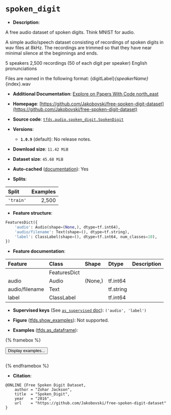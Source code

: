 <div itemscope itemtype="http://schema.org/Dataset">
  <div itemscope itemprop="includedInDataCatalog" itemtype="http://schema.org/DataCatalog">
    <meta itemprop="name" content="TensorFlow Datasets" />
  </div>
  <meta itemprop="name" content="spoken_digit" />
  <meta itemprop="description" content="A free audio dataset of spoken digits. Think MNIST for audio.&#10;&#10;A simple audio/speech dataset consisting of recordings of spoken digits in wav files at 8kHz.&#10;The recordings are trimmed so that they have near minimal silence at the beginnings and ends.&#10;&#10;5 speakers&#10;2,500 recordings (50 of each digit per speaker)&#10;English pronunciations&#10;&#10;Files are named in the following format: {digitLabel}_{speakerName}_{index}.wav&#10;&#10;To use this dataset:&#10;&#10;```python&#10;import tensorflow_datasets as tfds&#10;&#10;ds = tfds.load(&#x27;spoken_digit&#x27;, split=&#x27;train&#x27;)&#10;for ex in ds.take(4):&#10;  print(ex)&#10;```&#10;&#10;See [the guide](https://www.tensorflow.org/datasets/overview) for more&#10;informations on [tensorflow_datasets](https://www.tensorflow.org/datasets).&#10;&#10;" />
  <meta itemprop="url" content="https://www.tensorflow.org/datasets/catalog/spoken_digit" />
  <meta itemprop="sameAs" content="https://github.com/Jakobovski/free-spoken-digit-dataset" />
  <meta itemprop="citation" content="@ONLINE {Free Spoken Digit Dataset,&#10;    author = &quot;Zohar Jackson&quot;,&#10;    title  = &quot;Spoken_Digit&quot;,&#10;    year   = &quot;2016&quot;,&#10;    url    = &quot;https://github.com/Jakobovski/free-spoken-digit-dataset&quot;&#10;}" />
</div>

# `spoken_digit`


*   **Description**:

A free audio dataset of spoken digits. Think MNIST for audio.

A simple audio/speech dataset consisting of recordings of spoken digits in wav
files at 8kHz. The recordings are trimmed so that they have near minimal silence
at the beginnings and ends.

5 speakers 2,500 recordings (50 of each digit per speaker) English
pronunciations

Files are named in the following format: {digitLabel}_{speakerName}_{index}.wav

*   **Additional Documentation**:
    <a class="button button-with-icon" href="https://paperswithcode.com/dataset/fsdd">
    Explore on Papers With Code
    <span class="material-icons icon-after" aria-hidden="true"> north_east
    </span> </a>

*   **Homepage**:
    [https://github.com/Jakobovski/free-spoken-digit-dataset](https://github.com/Jakobovski/free-spoken-digit-dataset)

*   **Source code**:
    [`tfds.audio.spoken_digit.SpokenDigit`](https://github.com/tensorflow/datasets/tree/master/tensorflow_datasets/audio/spoken_digit/spoken_digit.py)

*   **Versions**:

    *   **`1.0.9`** (default): No release notes.

*   **Download size**: `11.42 MiB`

*   **Dataset size**: `45.68 MiB`

*   **Auto-cached**
    ([documentation](https://www.tensorflow.org/datasets/performances#auto-caching)):
    Yes

*   **Splits**:

Split     | Examples
:-------- | -------:
`'train'` | 2,500

*   **Feature structure**:

```python
FeaturesDict({
    'audio': Audio(shape=(None,), dtype=tf.int64),
    'audio/filename': Text(shape=(), dtype=tf.string),
    'label': ClassLabel(shape=(), dtype=tf.int64, num_classes=10),
})
```

*   **Feature documentation**:

Feature        | Class        | Shape   | Dtype     | Description
:------------- | :----------- | :------ | :-------- | :----------
               | FeaturesDict |         |           |
audio          | Audio        | (None,) | tf.int64  |
audio/filename | Text         |         | tf.string |
label          | ClassLabel   |         | tf.int64  |

*   **Supervised keys** (See
    [`as_supervised` doc](https://www.tensorflow.org/datasets/api_docs/python/tfds/load#args)):
    `('audio', 'label')`

*   **Figure**
    ([tfds.show_examples](https://www.tensorflow.org/datasets/api_docs/python/tfds/visualization/show_examples)):
    Not supported.

*   **Examples**
    ([tfds.as_dataframe](https://www.tensorflow.org/datasets/api_docs/python/tfds/as_dataframe)):

<!-- mdformat off(HTML should not be auto-formatted) -->

{% framebox %}

<button id="displaydataframe">Display examples...</button>
<div id="dataframecontent" style="overflow-x:auto"></div>
<script>
const url = "https://storage.googleapis.com/tfds-data/visualization/dataframe/spoken_digit-1.0.9.html";
const dataButton = document.getElementById('displaydataframe');
dataButton.addEventListener('click', async () => {
  // Disable the button after clicking (dataframe loaded only once).
  dataButton.disabled = true;

  const contentPane = document.getElementById('dataframecontent');
  try {
    const response = await fetch(url);
    // Error response codes don't throw an error, so force an error to show
    // the error message.
    if (!response.ok) throw Error(response.statusText);

    const data = await response.text();
    contentPane.innerHTML = data;
  } catch (e) {
    contentPane.innerHTML =
        'Error loading examples. If the error persist, please open '
        + 'a new issue.';
  }
});
</script>

{% endframebox %}

<!-- mdformat on -->

*   **Citation**:

```
@ONLINE {Free Spoken Digit Dataset,
    author = "Zohar Jackson",
    title  = "Spoken_Digit",
    year   = "2016",
    url    = "https://github.com/Jakobovski/free-spoken-digit-dataset"
}
```

